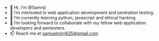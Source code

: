 - 👋 Hi, I’m @Samnji
- 👀 I’m interested in web application development and pentration testing.
- 🌱 I’m currently learning python, javascript and ethical hacking.
- 💞️ I’m looking forward to collaborate with my fellow web application developers and pentesters.
- 📫 Reach me at samuelnjiiri625@gmail.com

<!---
Samnji/Samnji is a ✨ special ✨ repository because its `README.md` (this file) appears on your GitHub profile.
You can click the Preview link to take a look at your changes.
--->

